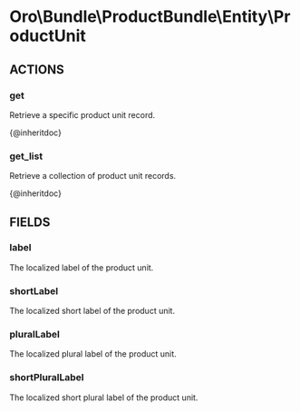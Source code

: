 # Oro\Bundle\ProductBundle\Entity\ProductUnit

## ACTIONS

### get

Retrieve a specific product unit record.

{@inheritdoc}

### get_list

Retrieve a collection of product unit records.

{@inheritdoc}

## FIELDS

### label

The localized label of the product unit.

### shortLabel

The localized short label of the product unit.

### pluralLabel

The localized plural label of the product unit.

### shortPluralLabel

The localized short plural label of the product unit.
